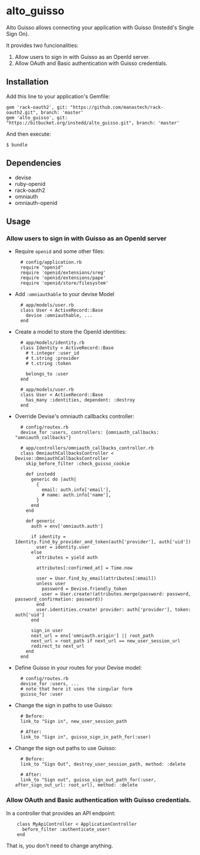 # alto_guisso

Alto Guisso allows connecting your application with Guisso (Instedd's Single Sign On).

It provides two funcionalities:

1. Allow users to sign in with Guisso as an OpenId server.
2. Allow OAuth and Basic authentication with Guisso credentials.

## Installation

Add this line to your application's Gemfile:

    gem 'rack-oauth2', git: "https://github.com/manastech/rack-oauth2.git", branch: 'master'
    gem 'alto_guisso', git: "https://bitbucket.org/instedd/alto_guisso.git", branch: 'master'

And then execute:

    $ bundle

## Dependencies

* devise
* ruby-openid
* rack-oauth2
* omniauth
* omniauth-openid

## Usage

### Allow users to sign in with Guisso as an OpenId server

* Require `openid` and some other files:

        # config/application.rb
        require "openid"
        require 'openid/extensions/sreg'
        require 'openid/extensions/pape'
        require 'openid/store/filesystem'

* Add `:omniauthable` to your devise Model

        # app/models/user.rb
        class User < ActiveRecord::Base
          devise :omniauthable, ...
        end

* Create a model to store the OpenId identities:

        # app/models/identity.rb
        class Identity < ActiveRecord::Base
          # t.integer :user_id
          # t.string :provider
          # t.string :token

          belongs_to :user
        end

        # app/models/user.rb
        class User < ActiveRecord::Base
          has_many :identities, dependent: :destroy
        end

* Override Devise's omniauth callbacks controller:

        # config/routes.rb
        devise_for :users, controllers: {omniauth_callbacks: "omniauth_callbacks"}

        # app/controllers/omniauth_callbacks_controller.rb
        class OmniauthCallbacksController < Devise::OmniauthCallbacksController
          skip_before_filter :check_guisso_cookie

          def instedd
            generic do |auth|
              {
                email: auth.info['email'],
                # name: auth.info['name'],
              }
            end
          end

          def generic
            auth = env['omniauth.auth']

            if identity = Identity.find_by_provider_and_token(auth['provider'], auth['uid'])
              user = identity.user
            else
              attributes = yield auth

              attributes[:confirmed_at] = Time.now

              user = User.find_by_email(attributes[:email])
              unless user
                password = Devise.friendly_token
                user = User.create!(attributes.merge(password: password, password_confirmation: password))
              end
              user.identities.create! provider: auth['provider'], token: auth['uid']
            end

            sign_in user
            next_url = env['omniauth.origin'] || root_path
            next_url = root_path if next_url == new_user_session_url
            redirect_to next_url
          end
        end

* Define Guisso in your routes for your Devise model:

        # config/routes.rb
        devise_for :users, ...
        # note that here it uses the singular form
        guisso_for :user

* Change the sign in paths to use Guisso:

        # Before:
        link_to "Sign in", new_user_session_path

        # After:
        link_to "Sign in", guisso_sign_in_path_for(:user)

* Change the sign out paths to use Guisso:

        # Before:
        link_to "Sign Out", destroy_user_session_path, method: :delete

        # After:
        link_to "Sign out", guisso_sign_out_path_for(:user, after_sign_out_url: root_url), method: :delete

### Allow OAuth and Basic authentication with Guisso credentials.

In a controller that provides an API endpoint:

        class MyApiController < ApplicationController
          before_filter :authenticate_user!
        end

That is, you don't need to change anything.

